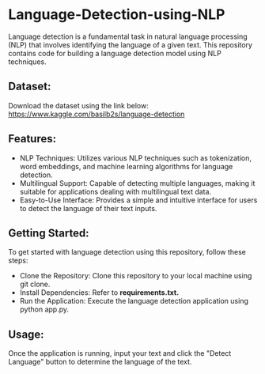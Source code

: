 # Language-Detection-using-NLP

Language detection is a fundamental task in natural language processing (NLP) that involves identifying the language of a given text. This repository contains code for building a language detection model using NLP techniques.

## Dataset:
Download the dataset using the link below:
https://www.kaggle.com/basilb2s/language-detection

## Features:
* NLP Techniques: Utilizes various NLP techniques such as tokenization, word embeddings, and machine learning algorithms for language detection.
* Multilingual Support: Capable of detecting multiple languages, making it suitable for applications dealing with multilingual text data.
* Easy-to-Use Interface: Provides a simple and intuitive interface for users to detect the language of their text inputs.
  
## Getting Started:
To get started with language detection using this repository, follow these steps:

* Clone the Repository: Clone this repository to your local machine using git clone.
* Install Dependencies: Refer to **requirements.txt.**
* Run the Application: Execute the language detection application using python app.py.

## Usage:
Once the application is running, input your text and click the "Detect Language" button to determine the language of the text.
